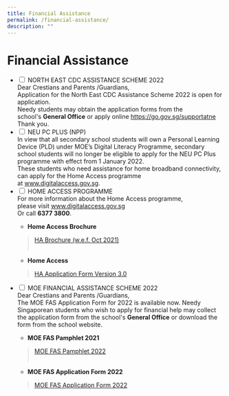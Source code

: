 ```yaml
---
title: Financial Assistance
permalink: /financial-assistance/
description: ""
---
```

<h1>Financial Assistance</h1>

<ul class="jekyllcodex_accordion">

<li>
<input type="checkbox" id="accordion1">
<label for="accordion1">NORTH EAST CDC ASSISTANCE SCHEME 2022</label>
<div>
<div>Dear Crestians and Parents /Guardians,</div>
<div>Application for the North East CDC Assistance Scheme 2022 is open for application.</div>
<div>Needy students may obtain the application forms from the school's&nbsp;<strong>General Office</strong>&nbsp;or apply online&nbsp;<a href="https://go.gov.sg/supportatne" target="_blank" rel="noopener">https://go.gov.sg/supportatne</a></div>
<div>Thank you.</div>
</div>
</li>

<li>
<input type="checkbox" id="accordion2">
<label for="accordion2">NEU PC PLUS (NPP)</label>
<div>In view that all secondary school students will own a Personal Learning Device (PLD) under MOE&rsquo;s Digital Literacy Programme, secondary school students will no longer be eligible to apply for the NEU PC Plus programme with effect from 1 January 2022.</div>
<div>These students who need assistance for home broadband connectivity, can apply for the Home Access programme at&nbsp;<a href="http://www.digitalaccess.gov.sg/" target="_blank" rel="noopener">www.digitalaccess.gov.sg</a>.</div>
</li>
		
<li>
<input type="checkbox" id="accordion3">
<label for="accordion3">HOME ACCESS PROGRAMME</label>
<div>For more information about the Home Access programme, please&nbsp;visit&nbsp;<a href="http://www.digitalaccess.gov.sg/" target="_blank" rel="noopener">www.digitalaccess.gov.sg</a></div>
<div>Or call&nbsp;<strong>6377 3800</strong>.</div>
<div>
<ul>
<li><strong>Home Access Brochure</strong></li>
</ul>
<blockquote><a href="/HA 3.0 Brochure WEF Oct 2021" target="_blank" rel="noopener">HA Brochure (w.e.f. Oct 2021)<br /><br /></a></blockquote>
</div>
<div>
<ul>
<li><strong>Home Access</strong></li>
</ul>
</div>
<blockquote>
<div><a href="/files/ha30-application-form_Version%203%20Oct%202021.pdf" target="_blank" rel="noopener">HA Application Form Version 3.0</a></div>
</blockquote>
	
</li>
		
<li>
<input type="checkbox" id="accordion4">
<label for="accordion4">MOE FINANCIAL ASSISTANCE SCHEME 2022</label>
<div>Dear Crestians and Parents /Guardians,</div>
<div>The MOE FAS Application Form for 2022 is available now. Needy Singaporean students who wish to apply for financial help may collect the application form from the school's&nbsp;<strong>General Office</strong>&nbsp;or download the form from the school website.</div>
<div></div>
<div>
<ul>
<li><strong>MOE FAS Pamphlet 2021</strong></li>
</ul>
</div>
<blockquote><a href="/files/MOE%20FAS%20Pamphlet%202022.pdf" target="_blank" rel="noopener">MOE FAS Pamphlet 2022<br /><br /></a></blockquote>
<ul>
<li><strong>MOE FAS Application Form 2022</strong></li>
</ul>
<blockquote><a href="/files/MOE%20FAS%20Application%20Form%202022.pdf" target="_blank" rel="noopener">MOE FAS Application Form 2022</a></blockquote>
</li>
</ul>